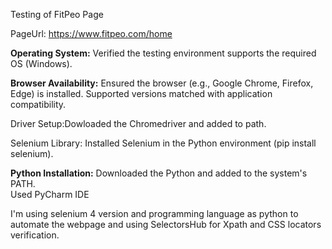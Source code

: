 Testing of FitPeo Page

PageUrl: https://www.fitpeo.com/home

**Operating System:** 	Verified the testing environment supports the required OS (Windows).		

**Browser Availability:**	 Ensured the browser (e.g., Google Chrome, Firefox, Edge) is installed. Supported versions matched with application compatibility.		


Driver Setup:Dowloaded the Chromedriver and added to path.											

Selenium Library:	Installed Selenium in the Python environment (pip install selenium).					

**Python Installation:**	 Downloaded the Python and added to the system's PATH.											
Used PyCharm IDE										

												
I'm using selenium 4 version and programming language as python to automate the webpage and using SelectorsHub for Xpath and CSS locators verification.												
